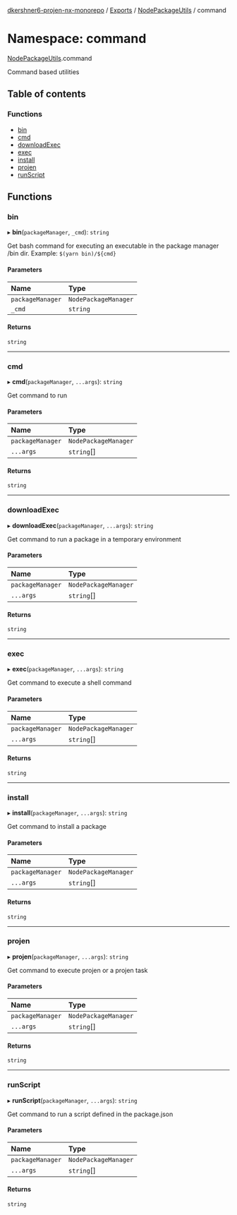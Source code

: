 [dkershner6-projen-nx-monorepo](../README.md) / [Exports](../modules.md) / [NodePackageUtils](NodePackageUtils.md) / command

# Namespace: command

[NodePackageUtils](NodePackageUtils.md).command

Command based utilities

## Table of contents

### Functions

- [bin](NodePackageUtils.command.md#bin)
- [cmd](NodePackageUtils.command.md#cmd)
- [downloadExec](NodePackageUtils.command.md#downloadexec)
- [exec](NodePackageUtils.command.md#exec)
- [install](NodePackageUtils.command.md#install)
- [projen](NodePackageUtils.command.md#projen)
- [runScript](NodePackageUtils.command.md#runscript)

## Functions

### bin

▸ **bin**(`packageManager`, `_cmd`): `string`

Get bash command for executing an executable in the package manager /bin dir.
Example: `$(yarn bin)/${cmd}`

#### Parameters

| Name | Type |
| :------ | :------ |
| `packageManager` | `NodePackageManager` |
| `_cmd` | `string` |

#### Returns

`string`

___

### cmd

▸ **cmd**(`packageManager`, `...args`): `string`

Get command to run

#### Parameters

| Name | Type |
| :------ | :------ |
| `packageManager` | `NodePackageManager` |
| `...args` | `string`[] |

#### Returns

`string`

___

### downloadExec

▸ **downloadExec**(`packageManager`, `...args`): `string`

Get command to run a package in a temporary environment

#### Parameters

| Name | Type |
| :------ | :------ |
| `packageManager` | `NodePackageManager` |
| `...args` | `string`[] |

#### Returns

`string`

___

### exec

▸ **exec**(`packageManager`, `...args`): `string`

Get command to execute a shell command

#### Parameters

| Name | Type |
| :------ | :------ |
| `packageManager` | `NodePackageManager` |
| `...args` | `string`[] |

#### Returns

`string`

___

### install

▸ **install**(`packageManager`, `...args`): `string`

Get command to install a package

#### Parameters

| Name | Type |
| :------ | :------ |
| `packageManager` | `NodePackageManager` |
| `...args` | `string`[] |

#### Returns

`string`

___

### projen

▸ **projen**(`packageManager`, `...args`): `string`

Get command to execute projen or a projen task

#### Parameters

| Name | Type |
| :------ | :------ |
| `packageManager` | `NodePackageManager` |
| `...args` | `string`[] |

#### Returns

`string`

___

### runScript

▸ **runScript**(`packageManager`, `...args`): `string`

Get command to run a script defined in the package.json

#### Parameters

| Name | Type |
| :------ | :------ |
| `packageManager` | `NodePackageManager` |
| `...args` | `string`[] |

#### Returns

`string`
